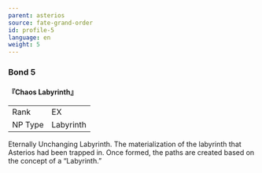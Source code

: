 ```yaml
---
parent: asterios
source: fate-grand-order
id: profile-5
language: en
weight: 5
---
```


### Bond 5

#### 『Chaos Labyrinth』

<table>
  <tr><td>Rank</td><td>EX</td></tr>
  <tr><td>NP Type</td><td>Labyrinth</td></tr>
</table>

Eternally Unchanging Labyrinth.
The materialization of the labyrinth that Asterios had been trapped in. Once formed, the paths are created based on the concept of a “Labyrinth.”
